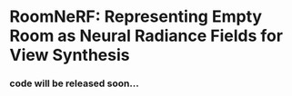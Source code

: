 # RoomNeRF: Representing Empty Room as Neural Radiance Fields for View Synthesis

### code will be released soon...
